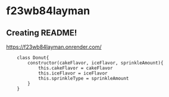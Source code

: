 # f23wb84layman
## Creating README!

https://f23wb84layman.onrender.com/

```
    class Donut{
        constructor(cakeFlavor, iceFlavor, sprinkleAmount){
            this.cakeFlavor = cakeFlavor
            this.iceFlavor = iceFlavor
            this.sprinkleType = sprinkleAmount
        }
    }
```